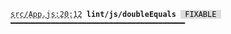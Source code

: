 <pre class="language-text"><code class="language-text"><span style="text-decoration-style: dashed; text-decoration-line: underline;">src/App.js:20:12</span> <strong>lint/js/doubleEquals</strong> <span style="color: #000; background-color: #ddd;"> FIXABLE </span> ━━━━━━━━━━━━━━━━━━━━━━━━━━━━━━━━━━━━━━━
</code></pre>
